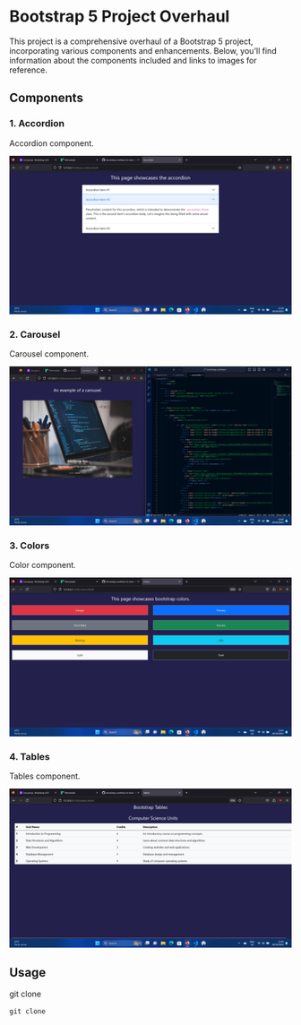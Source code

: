 # Bootstrap 5 Project Overhaul

This project is a comprehensive overhaul of a Bootstrap 5 project, incorporating various components and enhancements. Below, you'll find information about the components included and links to images for reference.

## Components

### 1. Accordion

Accordion component.

<img src="/img/accordion.png" alt="Accordion Image">

### 2. Carousel

Carousel component.

<img src="/img/carousel.png" alt="Carousel Image">

### 3. Colors

Color component.

<img src="/img/colors.png" alt="Color Palette Image">

### 4. Tables

Tables component.

<img src="/img/tables.png" alt="Tables Image">


## Usage

git clone
```git
git clone

